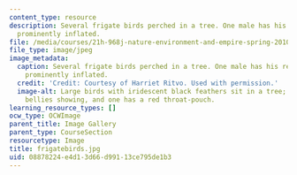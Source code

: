 ```yaml
---
content_type: resource
description: Several frigate birds perched in a tree. One male has his red gular pouch
  prominently inflated.
file: /media/courses/21h-968j-nature-environment-and-empire-spring-2010/08878224e4d13d66d99113ce795de1b3_frigatebirds.jpg
file_type: image/jpeg
image_metadata:
  caption: Several frigate birds perched in a tree. One male has his red gular pouch
    prominently inflated.
  credit: 'Credit: Courtesy of Harriet Ritvo. Used with permission.'
  image-alt: Large birds with iridescent black feathers sit in a tree; some have white
    bellies showing, and one has a red throat-pouch.
learning_resource_types: []
ocw_type: OCWImage
parent_title: Image Gallery
parent_type: CourseSection
resourcetype: Image
title: frigatebirds.jpg
uid: 08878224-e4d1-3d66-d991-13ce795de1b3
---
```

